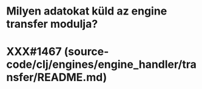 
# Milyen adatokat küld az engine transfer modulja?
# XXX#1467 (source-code/clj/engines/engine_handler/transfer/README.md)  
